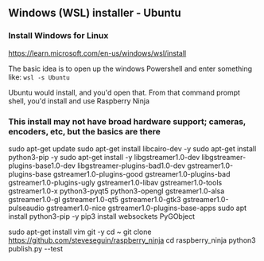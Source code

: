 
## Windows (WSL) installer - Ubuntu

### Install Windows for Linux

https://learn.microsoft.com/en-us/windows/wsl/install

The basic idea is to open up the windows Powershell and enter something like: `wsl -s Ubuntu`

Ubuntu would install, and you'd open that. From that command prompt shell, you'd install and use Raspberry Ninja

### This install may not have broad hardware support; cameras, encoders, etc, but the basics are there

sudo apt-get update
sudo apt-get install libcairo-dev -y
sudo apt-get install python3-pip -y
sudo apt-get install -y libgstreamer1.0-dev libgstreamer-plugins-base1.0-dev libgstreamer-plugins-bad1.0-dev gstreamer1.0-plugins-base gstreamer1.0-plugins-good gstreamer1.0-plugins-bad gstreamer1.0-plugins-ugly gstreamer1.0-libav gstreamer1.0-tools gstreamer1.0-x python3-pyqt5 python3-opengl gstreamer1.0-alsa gstreamer1.0-gl gstreamer1.0-qt5 gstreamer1.0-gtk3 gstreamer1.0-pulseaudio gstreamer1.0-nice gstreamer1.0-plugins-base-apps
sudo apt install python3-pip -y
pip3 install websockets PyGObject

sudo apt-get install vim git -y
cd ~ 
git clone https://github.com/steveseguin/raspberry_ninja
cd raspberry_ninja
python3 publish.py --test
